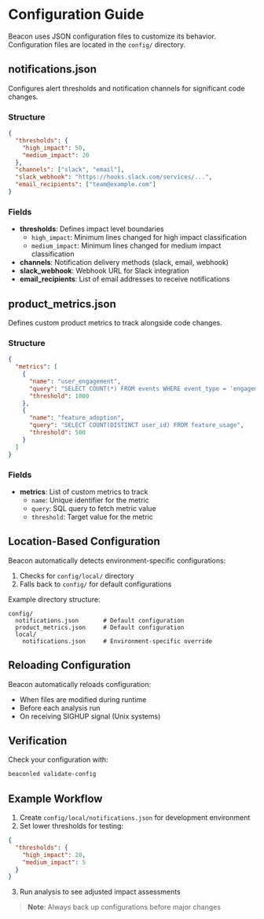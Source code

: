 # Configuration Guide

Beacon uses JSON configuration files to customize its behavior. Configuration files are located in the `config/` directory.

## notifications.json
Configures alert thresholds and notification channels for significant code changes.

### Structure
```json
{
  "thresholds": {
    "high_impact": 50,
    "medium_impact": 20
  },
  "channels": ["slack", "email"],
  "slack_webhook": "https://hooks.slack.com/services/...",
  "email_recipients": ["team@example.com"]
}
```

### Fields
- **thresholds**: Defines impact level boundaries
  - `high_impact`: Minimum lines changed for high impact classification
  - `medium_impact`: Minimum lines changed for medium impact classification
- **channels**: Notification delivery methods (slack, email, webhook)
- **slack_webhook**: Webhook URL for Slack integration
- **email_recipients**: List of email addresses to receive notifications

## product_metrics.json
Defines custom product metrics to track alongside code changes.

### Structure
```json
{
  "metrics": [
    {
      "name": "user_engagement",
      "query": "SELECT COUNT(*) FROM events WHERE event_type = 'engagement'",
      "threshold": 1000
    },
    {
      "name": "feature_adoption",
      "query": "SELECT COUNT(DISTINCT user_id) FROM feature_usage",
      "threshold": 500
    }
  ]
}
```

### Fields
- **metrics**: List of custom metrics to track
  - `name`: Unique identifier for the metric
  - `query`: SQL query to fetch metric value
  - `threshold`: Target value for the metric

## Location-Based Configuration
Beacon automatically detects environment-specific configurations:

1. Checks for `config/local/` directory
2. Falls back to `config/` for default configurations

Example directory structure:
```
config/
  notifications.json       # Default configuration
  product_metrics.json     # Default configuration
  local/
    notifications.json     # Environment-specific override
```

## Reloading Configuration
Beacon automatically reloads configuration:
- When files are modified during runtime
- Before each analysis run
- On receiving SIGHUP signal (Unix systems)

## Verification
Check your configuration with:
```bash
beaconled validate-config
```

## Example Workflow
1. Create `config/local/notifications.json` for development environment
2. Set lower thresholds for testing:
```json
{
  "thresholds": {
    "high_impact": 20,
    "medium_impact": 5
  }
}
```
3. Run analysis to see adjusted impact assessments

> **Note**: Always back up configurations before major changes
